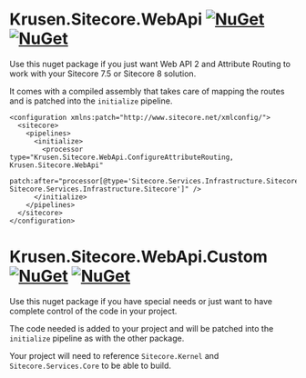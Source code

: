 # Krusen.Sitecore.WebApi [![NuGet](https://img.shields.io/nuget/v/Krusen.Sitecore.WebApi.svg)](https://www.nuget.org/packages/Krusen.Sitecore.WebApi/) [![NuGet](https://img.shields.io/nuget/dt/Krusen.Sitecore.WebApi.svg)](https://www.nuget.org/packages/Krusen.Sitecore.WebApi/)

Use this nuget package if you just want Web API 2 and Attribute Routing to work with your Sitecore 7.5 or Sitecore 8 solution.

It comes with a compiled assembly that takes care of mapping the routes and is patched into the `initialize` pipeline.

```
<configuration xmlns:patch="http://www.sitecore.net/xmlconfig/">
  <sitecore>
    <pipelines>
      <initialize>
        <processor type="Krusen.Sitecore.WebApi.ConfigureAttributeRouting, Krusen.Sitecore.WebApi"
                   patch:after="processor[@type='Sitecore.Services.Infrastructure.Sitecore.Pipelines.ServicesWebApiInitializer, Sitecore.Services.Infrastructure.Sitecore']" />
      </initialize>
    </pipelines>
  </sitecore>
</configuration>
```

# Krusen.Sitecore.WebApi.Custom [![NuGet](https://img.shields.io/nuget/v/Krusen.Sitecore.WebApi.Custom.svg)](https://www.nuget.org/packages/Krusen.Sitecore.WebApi.Custom/) [![NuGet](https://img.shields.io/nuget/dt/Krusen.Sitecore.WebApi.Custom.svg)](https://www.nuget.org/packages/Krusen.Sitecore.WebApi.Custom/)

Use this nuget package if you have special needs or just want to have complete control of the code in your project.

The code needed is added to your project and will be patched into the `initialize` pipeline as with the other package.

Your project will need to reference `Sitecore.Kernel` and `Sitecore.Services.Core` to be able to build.
